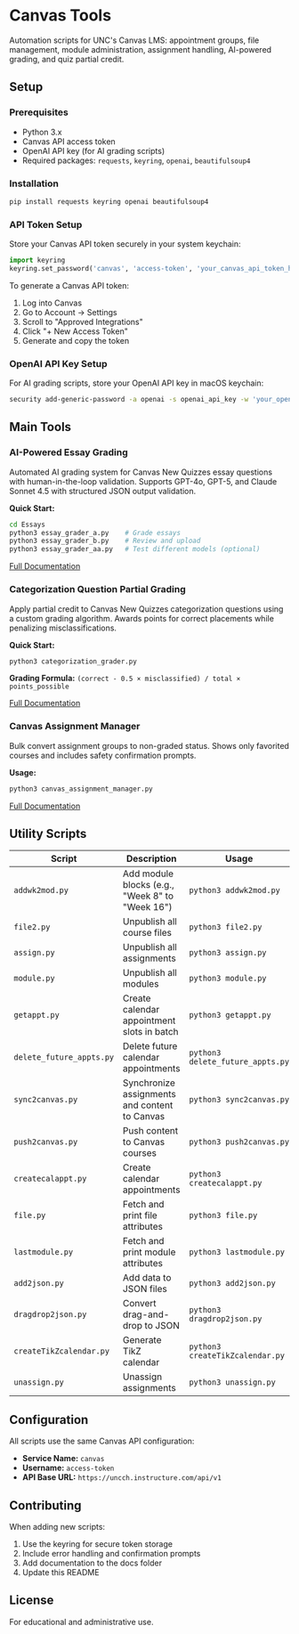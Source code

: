 # Canvas Tools

Automation scripts for UNC's Canvas LMS: appointment groups, file management, module administration, assignment handling, AI-powered grading, and quiz partial credit.

## Setup

### Prerequisites

- Python 3.x
- Canvas API access token
- OpenAI API key (for AI grading scripts)
- Required packages: `requests`, `keyring`, `openai`, `beautifulsoup4`

### Installation

```bash
pip install requests keyring openai beautifulsoup4
```

### API Token Setup

Store your Canvas API token securely in your system keychain:

```python
import keyring
keyring.set_password('canvas', 'access-token', 'your_canvas_api_token_here')
```

To generate a Canvas API token:
1. Log into Canvas
2. Go to Account → Settings
3. Scroll to "Approved Integrations"
4. Click "+ New Access Token"
5. Generate and copy the token

### OpenAI API Key Setup

For AI grading scripts, store your OpenAI API key in macOS keychain:

```bash
security add-generic-password -a openai -s openai_api_key -w 'your_openai_api_key_here'
```

## Main Tools

### AI-Powered Essay Grading

Automated AI grading system for Canvas New Quizzes essay questions with human-in-the-loop validation. Supports GPT-4o, GPT-5, and Claude Sonnet 4.5 with structured JSON output validation.

**Quick Start:**
```bash
cd Essays
python3 essay_grader_a.py    # Grade essays
python3 essay_grader_b.py    # Review and upload
python3 essay_grader_aa.py   # Test different models (optional)
```

[Full Documentation](Essays/README.md)

### Categorization Question Partial Grading

Apply partial credit to Canvas New Quizzes categorization questions using a custom grading algorithm. Awards points for correct placements while penalizing misclassifications.

**Quick Start:**
```bash
python3 categorization_grader.py
```

**Grading Formula:** `(correct - 0.5 × misclassified) / total × points_possible`

[Full Documentation](docs/categorization_grader.md)

### Canvas Assignment Manager

Bulk convert assignment groups to non-graded status. Shows only favorited courses and includes safety confirmation prompts.

**Usage:**
```bash
python3 canvas_assignment_manager.py
```

[Full Documentation](docs/canvas_assignment_manager.md)

## Utility Scripts

| Script | Description | Usage |
|--------|-------------|-------|
| `addwk2mod.py` | Add module blocks (e.g., "Week 8" to "Week 16") | `python3 addwk2mod.py` |
| `file2.py` | Unpublish all course files | `python3 file2.py` |
| `assign.py` | Unpublish all assignments | `python3 assign.py` |
| `module.py` | Unpublish all modules | `python3 module.py` |
| `getappt.py` | Create calendar appointment slots in batch | `python3 getappt.py` |
| `delete_future_appts.py` | Delete future calendar appointments | `python3 delete_future_appts.py` |
| `sync2canvas.py` | Synchronize assignments and content to Canvas | `python3 sync2canvas.py` |
| `push2canvas.py` | Push content to Canvas courses | `python3 push2canvas.py` |
| `createcalappt.py` | Create calendar appointments | `python3 createcalappt.py` |
| `file.py` | Fetch and print file attributes | `python3 file.py` |
| `lastmodule.py` | Fetch and print module attributes | `python3 lastmodule.py` |
| `add2json.py` | Add data to JSON files | `python3 add2json.py` |
| `dragdrop2json.py` | Convert drag-and-drop to JSON | `python3 dragdrop2json.py` |
| `createTikZcalendar.py` | Generate TikZ calendar | `python3 createTikZcalendar.py` |
| `unassign.py` | Unassign assignments | `python3 unassign.py` |

## Configuration

All scripts use the same Canvas API configuration:
- **Service Name:** `canvas`
- **Username:** `access-token`
- **API Base URL:** `https://uncch.instructure.com/api/v1`

## Contributing

When adding new scripts:
1. Use the keyring for secure token storage
2. Include error handling and confirmation prompts
3. Add documentation to the docs folder
4. Update this README

## License

For educational and administrative use.
